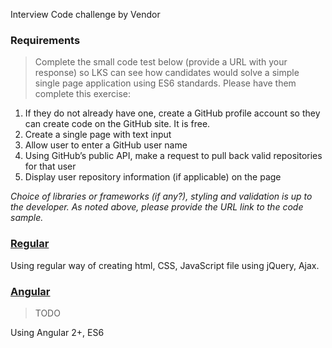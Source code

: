 Interview Code challenge by Vendor

### Requirements ###
> Complete the small code test below (provide a URL with your response) so LKS can see how candidates would solve a simple single page application using ES6 standards. Please have them complete this exercise: 
1. If they do not already have one, create a GitHub profile account so they    can create code on the GitHub site. It is free.
1. Create a single page with text input
1. Allow user to enter a GitHub user name
1. Using GitHub’s public API, make a request to pull back valid repositories for that user
1. Display user repository information (if applicable) on the page

_Choice of libraries or frameworks (if any?), styling and validation is up to the developer. As noted above, please provide the URL link to the code sample._

### [Regular](regular) ###
Using regular way of creating html, CSS, JavaScript file using jQuery, Ajax.

### [Angular](angular) ###
> TODO

Using Angular 2+, ES6